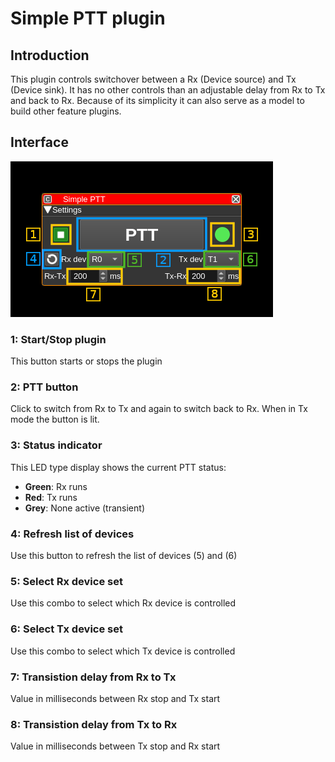 <h1>Simple PTT plugin</h1>

<h2>Introduction</h2>

This plugin controls switchover between a Rx (Device source) and Tx (Device sink). It has no other controls than an adjustable delay from Rx to Tx and back to Rx. Because of its simplicity it can also serve as a model to build other feature plugins.

<h2>Interface</h2>

![File source channel plugin GUI](../../../doc/img/SimplePTT_plugin.png)

<h3>1: Start/Stop plugin</h3>

This button starts or stops the plugin

<h3>2: PTT button</h3>

Click to switch from Rx to Tx and again to switch back to Rx. When in Tx mode the button is lit.

<h3>3: Status indicator</h3>

This LED type display shows the current PTT status:

  - **Green**: Rx runs
  - **Red**: Tx runs
  - **Grey**: None active (transient)

<h3>4: Refresh list of devices</h3>

Use this button to refresh the list of devices (5) and (6)

<h3>5: Select Rx device set</h3>

Use this combo to select which Rx device is controlled

<h3>6: Select Tx device set</h3>

Use this combo to select which Tx device is controlled

<h3>7: Transistion delay from Rx to Tx</h3>

Value in milliseconds between Rx stop and Tx start

<h3>8: Transistion delay from Tx to Rx</h3>

Value in milliseconds between Tx stop and Rx start
